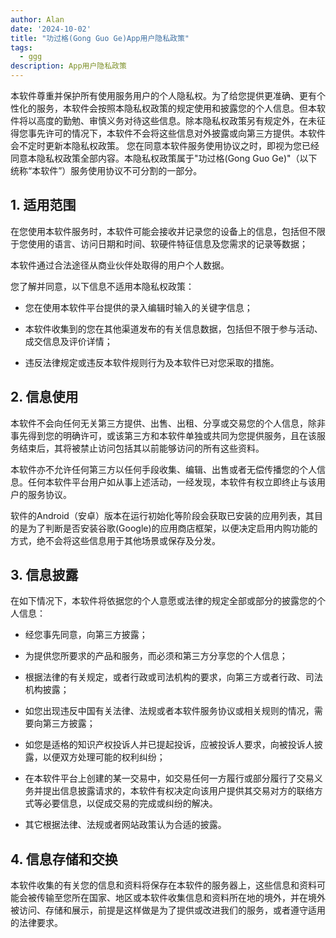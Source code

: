 ```yaml
---
author: Alan
date: '2024-10-02'
title: "功过格(Gong Guo Ge)App用户隐私政策"
tags:
  - ggg
description: App用户隐私政策
---
```


本软件尊重并保护所有使用服务用户的个人隐私权。为了给您提供更准确、更有个性化的服务，本软件会按照本隐私权政策的规定使用和披露您的个人信息。但本软件将以高度的勤勉、审慎义务对待这些信息。除本隐私权政策另有规定外，在未征得您事先许可的情况下，本软件不会将这些信息对外披露或向第三方提供。本软件会不定时更新本隐私权政策。 
您在同意本软件服务使用协议之时，即视为您已经同意本隐私权政策全部内容。本隐私权政策属于"功过格(Gong Guo Ge)"（以下统称“本软件”）服务使用协议不可分割的一部分。 

## 1. 适用范围 

在您使用本软件服务时，本软件可能会接收并记录您的设备上的信息，包括但不限于您使用的语言、访问日期和时间、软硬件特征信息及您需求的记录等数据；

本软件通过合法途径从商业伙伴处取得的用户个人数据。 

您了解并同意，以下信息不适用本隐私权政策： 

- 您在使用本软件平台提供的录入编辑时输入的关键字信息； 

- 本软件收集到的您在其他渠道发布的有关信息数据，包括但不限于参与活动、成交信息及评价详情； 

- 违反法律规定或违反本软件规则行为及本软件已对您采取的措施。 

## 2. 信息使用 

本软件不会向任何无关第三方提供、出售、出租、分享或交易您的个人信息，除非事先得到您的明确许可，或该第三方和本软件单独或共同为您提供服务，且在该服务结束后，其将被禁止访问包括其以前能够访问的所有这些资料。

本软件亦不允许任何第三方以任何手段收集、编辑、出售或者无偿传播您的个人信息。任何本软件平台用户如从事上述活动，一经发现，本软件有权立即终止与该用户的服务协议。 

软件的Android（安卓）版本在运行初始化等阶段会获取已安装的应用列表，其目的是为了判断是否安装谷歌(Google)的应用商店框架，以便决定启用内购功能的方式，绝不会将这些信息用于其他场景或保存及分发。

## 3. 信息披露 

在如下情况下，本软件将依据您的个人意愿或法律的规定全部或部分的披露您的个人信息： 

- 经您事先同意，向第三方披露； 

- 为提供您所要求的产品和服务，而必须和第三方分享您的个人信息； 

- 根据法律的有关规定，或者行政或司法机构的要求，向第三方或者行政、司法机构披露；

- 如您出现违反中国有关法律、法规或者本软件服务协议或相关规则的情况，需要向第三方披露；  

- 如您是适格的知识产权投诉人并已提起投诉，应被投诉人要求，向被投诉人披露，以便双方处理可能的权利纠纷；

- 在本软件平台上创建的某一交易中，如交易任何一方履行或部分履行了交易义务并提出信息披露请求的，本软件有权决定向该用户提供其交易对方的联络方式等必要信息，以促成交易的完成或纠纷的解决。  

- 其它根据法律、法规或者网站政策认为合适的披露。  

## 4. 信息存储和交换  

本软件收集的有关您的信息和资料将保存在本软件的服务器上，这些信息和资料可能会被传输至您所在国家、地区或本软件收集信息和资料所在地的境外，并在境外被访问、存储和展示，前提是这样做是为了提供或改进我们的服务，或者遵守适用的法律要求。